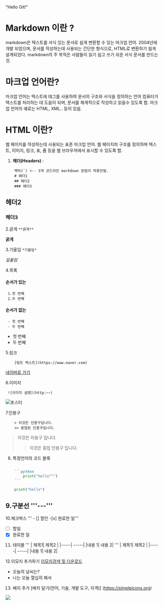 "Hello Git!" 

# Markdown 이란 ?
markdown은 텍스트를 서식 있는 문서로 쉽게 변환할 수 있는 마크업 언어. 2004년에 개발 되었으며, 문서를 작성하는데 사용되는 간단한 형식으로, HTML로 변환하기 쉅게 설계되었다.
markdown의 주 목적은 사람들이 읽기 쉽고 쓰기 쉬운 서식 문서를 만드는것.

# 마크업 언어란?
마크업 언어는 텍스트에 태그를 사용하여 문서의 구조와 서식을 정의하는 언어
컴퓨터가 텍스트를 처리하는 데 도음이 되며, 문서를 체계적으로 작성하고 읽을수 있도록 함.
마크업 언어의 예로는 HTML, XML.. 등이 있음.

# HTML 이란?
웹 페이지를 작성하는데 사용되는 표존 마크업 언어.
웹 페이지릐 구조를 정의하며 텍스트, 이미지, 링크, 표, 폼 등을 웹 브라우저에서 표시할 수 있도록 함.
1. **헤더(Headers)** :
```
    백틱(`) <-- 3개 코드라인 markdown 문법이 적용안됨.
    # 헤더1
    ## 헤더2
    ### 헤더3
```
## 헤더2
### 헤더3

2.굵게
``` **굵게** ```

**굵게**

3.기울임
``` *기울임* ```

*길울임*

4.목록 
#### 순서가 있는
```
 1.첫 번째
 2.두 번째
```
#### 순서가 없는
```
 - 첫 번째
 - 두 번째
```
- 첫 번째
- 두 번째 

5.링크 
``` 
    [링트 텍스트](https://www.naver.com)
```
[네이버로 가기](https://www.naver.com)

6.이미지
```
 ![이미지 설명](http:~~)
```
![포스터](https://img1.daumcdn.net/thumb/R1280x0/?scode=mtistory2&fname=https%3A%2F%2Fblog.kakaocdn.net%2Fdn%2FtEMUl%2FbtrDc6957nj%2FNwJoDw0EOapJNDSNRNZK8K%2Fimg.jpg)

7.인용구

``` 
    > 이것은 인용구입니다.
    >> 중첩된 인용구입니다.
```
> 이것은 이용구 입니다.
>> 이것은 중첩 인용구 입니다.

8. 특정언어의 코드 블록
```markdown

    ```python 
        print("hello^^")
    ```

```
```python
    print("hello")
```
9.구분선
'''---'''
---

10.체크박스
''' - [] 할인 -[x] 완료한 일'''

- [ ] 할일
- [x] 완료한 일

11.  테이블
''' | 제목1| 제목2 |
    |-----| -----|
    |내용 1| 내용 2| 
'''
| 제목1| 제목2 |
|-----| -----|
|내용 1| 내용 2|

12.이모지 추가하기
[이모지검색 및 다운로드](https://emojipedia.org/)

- 오늘의 날씨는?
- 나는 오늘 열십히 해서

13. 배지 추가
[배치 달기(언어, 기술, 개발 도구, 자격)]
(https://simpleicons.org)

<img src="https://simpleicons.org/">
